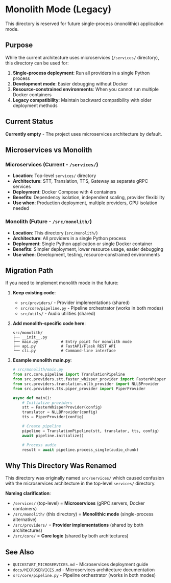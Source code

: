 # Monolith Mode (Legacy)

This directory is reserved for future single-process (monolithic) application mode.

## Purpose

While the current architecture uses microservices (`/services/` directory), this directory can be used for:

1. **Single-process deployment**: Run all providers in a single Python process
2. **Development mode**: Easier debugging without Docker
3. **Resource-constrained environments**: When you cannot run multiple Docker containers
4. **Legacy compatibility**: Maintain backward compatibility with older deployment methods

## Current Status

**Currently empty** - The project uses microservices architecture by default.

## Microservices vs Monolith

### Microservices (Current - `/services/`)
- **Location**: Top-level `services/` directory
- **Architecture**: STT, Translation, TTS, Gateway as separate gRPC services
- **Deployment**: Docker Compose with 4 containers
- **Benefits**: Dependency isolation, independent scaling, provider flexibility
- **Use when**: Production deployment, multiple providers, GPU isolation needed

### Monolith (Future - `/src/monolith/`)
- **Location**: This directory (`src/monolith/`)
- **Architecture**: All providers in a single Python process
- **Deployment**: Single Python application or single Docker container
- **Benefits**: Simpler deployment, lower resource usage, easier debugging
- **Use when**: Development, testing, resource-constrained environments

## Migration Path

If you need to implement monolith mode in the future:

1. **Keep existing code**:
   - `src/providers/` - Provider implementations (shared)
   - `src/core/pipeline.py` - Pipeline orchestrator (works in both modes)
   - `src/utils/` - Audio utilities (shared)

2. **Add monolith-specific code here**:
   ```
   src/monolith/
   ├── __init__.py
   ├── main.py          # Entry point for monolith mode
   ├── api.py           # FastAPI/Flask REST API
   └── cli.py           # Command-line interface
   ```

3. **Example monolith main.py**:
   ```python
   # src/monolith/main.py
   from src.core.pipeline import TranslationPipeline
   from src.providers.stt.faster_whisper_provider import FasterWhisperProvider
   from src.providers.translation.nllb_provider import NLLBProvider
   from src.providers.tts.piper_provider import PiperProvider

   async def main():
       # Initialize providers
       stt = FasterWhisperProvider(config)
       translator = NLLBProvider(config)
       tts = PiperProvider(config)

       # Create pipeline
       pipeline = TranslationPipeline(stt, translator, tts, config)
       await pipeline.initialize()

       # Process audio
       result = await pipeline.process_single(audio_chunk)
   ```

## Why This Directory Was Renamed

This directory was originally named `src/services/` which caused confusion with the microservices architecture in the top-level `services/` directory.

**Naming clarification**:
- `/services/` (top-level) = **Microservices** (gRPC servers, Docker containers)
- `/src/monolith/` (this directory) = **Monolithic mode** (single-process alternative)
- `/src/providers/` = **Provider implementations** (shared by both architectures)
- `/src/core/` = **Core logic** (shared by both architectures)

## See Also

- `QUICKSTART_MICROSERVICES.md` - Microservices deployment guide
- `docs/MICROSERVICES.md` - Microservices architecture documentation
- `src/core/pipeline.py` - Pipeline orchestrator (works in both modes)
